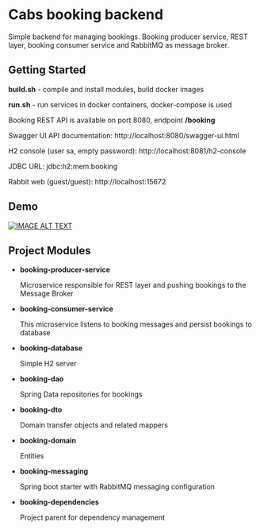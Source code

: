 # Cabs booking backend
Simple backend for managing bookings. Booking producer service, REST layer, booking consumer service and RabbitMQ as message broker.

## Getting Started

**build.sh** - compile and install modules, build docker images

**run.sh** - run services in docker containers, docker-compose is used

Booking REST API is available on port 8080, endpoint **/booking**

Swagger UI API documentation: http://localhost:8080/swagger-ui.html

H2 console (user sa, empty password): http://localhost:8081/h2-console

JDBC URL: jdbc:h2:mem:booking

Rabbit web (guest/guest): http://localhost:15672

## Demo

[![IMAGE ALT TEXT](http://img.youtube.com/vi/2r6nt129eho/0.jpg)](http://www.youtube.com/watch?v=2r6nt129eho "demo backend - Spring boot, RabbitMQ, docker compose, H2")


## Project Modules

* **booking-producer-service**

    Microservice responsible for REST layer and pushing bookings to the Message Broker

* **booking-consumer-service**

    This microservice listens to booking messages and persist bookings to database

* **booking-database**

    Simple H2 server

* **booking-dao**

    Spring Data repositories for bookings

* **booking-dto**

    Domain transfer objects and related mappers

* **booking-domain**
    
    Entities

* **booking-messaging**

    Spring boot starter with RabbitMQ messaging configuration

* **booking-dependencies**

    Project parent for dependency management